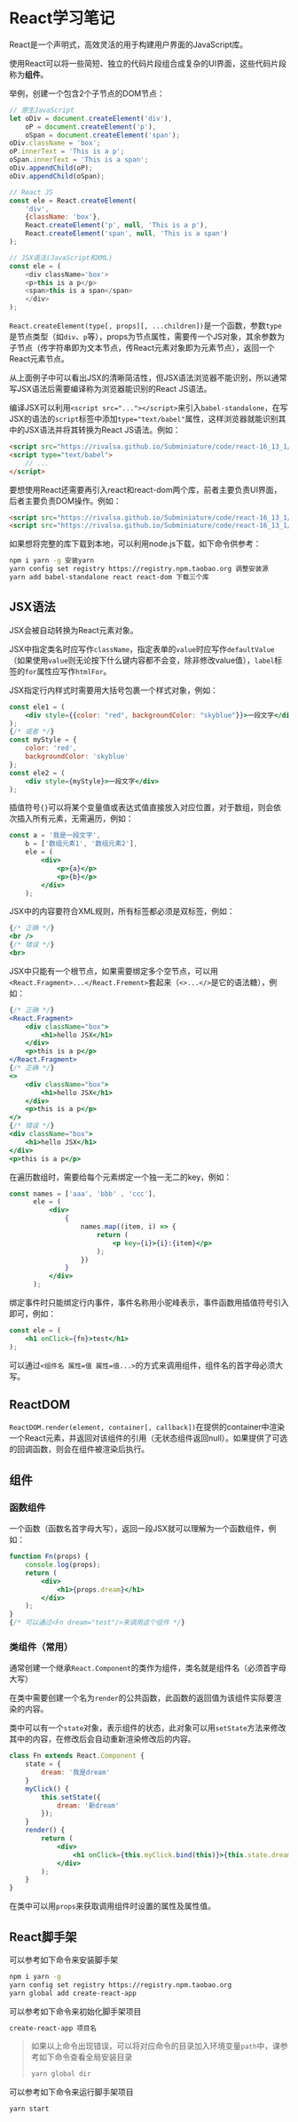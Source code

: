 # React学习笔记

React是一个声明式，高效灵活的用于构建用户界面的JavaScript库。

使用React可以将一些简短、独立的代码片段组合成复杂的UI界面，这些代码片段称为**组件**。

举例，创建一个包含2个子节点的DOM节点：

```javascript
// 原生JavaScript
let oDiv = document.createElement('div'),
    oP = document.createElement('p'),
    oSpan = document.createElement('span');
oDiv.className = 'box';
oP.innerText = 'This is a p';
oSpan.innerText = 'This is a span';
oDiv.appendChild(oP);
oDiv.appendChild(oSpan);

// React JS
const ele = React.createElement(
    'div',
    {className: 'box'},
    React.createElement('p', null, 'This is a p'),
    React.createElement('span', null, 'This is a span')
);

// JSX语法(JavaScript和XML)
const ele = (
    <div className='box'>
    <p>this is a p</p>
    <span>this is a span</span>
    </div>
);
```

`React.createElement(type[, props][, ...children])`是一个函数，参数`type`是节点类型（如`div`、`p`等），props为节点属性，需要传一个JS对象，其余参数为子节点（传字符串即为文本节点，传React元素对象即为元素节点），返回一个React元素节点。

从上面例子中可以看出JSX的清晰简洁性，但JSX语法浏览器不能识别，所以通常写JSX语法后需要编译称为浏览器能识别的React JS语法。

编译JSX可以利用`<script src="..."></script>`来引入`babel-standalone`，在写JSX的语法的`script`标签中添加`type="text/babel"`属性，这样浏览器就能识别其中的JSX语法并将其转换为React JS语法。例如：

```html
<script src="https://rivalsa.github.io/Subminiature/code/react-16_13_1/babel_min.js"></script>
<script type="text/babel">
	// ...
</script>
```

要想使用React还需要再引入react和react-dom两个库，前者主要负责UI界面，后者主要负责DOM操作。例如：

```html
<script src="https://rivalsa.github.io/Subminiature/code/react-16_13_1/react_development.js"></script>
<script src="https://rivalsa.github.io/Subminiature/code/react-16_13_1/react-dom_development.js"></script>
```

如果想将完整的库下载到本地，可以利用node.js下载，如下命令供参考：

```bash
npm i yarn -g 安装yarn
yarn config set registry https://registry.npm.taobao.org 调整安装源
yarn add babel-standalone react react-dom 下载三个库
```

## JSX语法

JSX会被自动转换为React元素对象。

JSX中指定类名时应写作`className`，指定表单的`value`时应写作`defaultValue`（如果使用`value`则无论按下什么键内容都不会变，除非修改value值），`label`标签的`for`属性应写作`htmlFor`。

JSX指定行内样式时需要用大括号包裹一个样式对象，例如：

```jsx
const ele1 = (
    <div style={{color: "red", backgroundColor: "skyblue"}}>一段文字</div>
);
{/* 或者 */}
const myStyle = {
    color: 'red',
    backgroundColor: 'skyblue'
};
const ele2 = (
    <div style={myStyle}>一段文字</div>
);
```

插值符号`{}`可以将某个变量值或表达式值直接放入对应位置，对于数组，则会依次插入所有元素，无需遍历，例如：

```jsx
const a = '我是一段文字',
    b = ['数组元素1', '数组元素2'],
    ele = (
        <div>
            <p>{a}</p>
            <p>{b}</p>
        </div>
    );
```

JSX中的内容要符合XML规则，所有标签都必须是双标签，例如：

```jsx
{/* 正确 */}
<br />
{/* 错误 */}
<br>
```

JSX中只能有一个根节点，如果需要绑定多个空节点，可以用`<React.Fragment>...</React.Frement>`套起来（`<>...</>`是它的语法糖），例如：

```jsx
{/* 正确 */}
<React.Fragment>
    <div className="box">
        <h1>hello JSX</h1>
    </div>
    <p>this is a p</p>
</React.Fragment>
{/* 正确 */}
<>
    <div className="box">
        <h1>hello JSX</h1>
    </div>
    <p>this is a p</p>
</>
{/* 错误 */}
<div className="box">
    <h1>hello JSX</h1>
</div>
<p>this is a p</p>
```

在遍历数组时，需要给每个元素绑定一个独一无二的key，例如：

```jsx
const names = ['aaa', 'bbb' , 'ccc'],
      ele = (
          <div>
              {
                  names.map((item, i) => {
                      return (
                          <p key={i}>{i}:{item}</p>
                      );
                  })
              }
          </div>
      );
```

绑定事件时只能绑定行内事件，事件名称用小驼峰表示，事件函数用插值符号引入即可，例如：

```jsx
const ele = (
    <h1 onClick={fn}>test</h1>
);
```

可以通过`<组件名 属性=值 属性=值...>`的方式来调用组件，组件名的首字母必须大写。

## ReactDOM

`ReactDOM.render(element, container[, callback])`在提供的container中渲染一个React元素，并返回对该组件的引用（无状态组件返回null）。如果提供了可选的回调函数，则会在组件被渲染后执行。

## 组件

### 函数组件

一个函数（函数名首字母大写），返回一段JSX就可以理解为一个函数组件，例如：

```jsx
function Fn(props) {
    console.log(props);
    return (
        <div>
            <h1>{props.dream}</h1>
        </div>
    );
}
{/* 可以通过<Fn dream="test"/>来调用这个组件 */}
```

### 类组件（常用）

通常创建一个继承`React.Component`的类作为组件，类名就是组件名（必须首字母大写）

在类中需要创建一个名为`render`的公共函数，此函数的返回值为该组件实际要渲染的内容。

类中可以有一个`state`对象，表示组件的状态，此对象可以用`setState`方法来修改其中的内容，在修改后会自动重新渲染修改后的内容。

```jsx
class Fn extends React.Component {
    state = {
        dream: '我是dream'
    }
    myClick() {
        this.setState({
            dream: '新dream'
        });
    }
    render() {
        return (
            <div>
                <h1 onClick={this.myClick.bind(this)}>{this.state.dream}</h1>
            </div>
        );
    }
}
```

在类中可以用`props`来获取调用组件时设置的属性及属性值。

## React脚手架

可以参考如下命令来安装脚手架

```bash
npm i yarn -g
yarn config set registry https://registry.npm.taobao.org
yarn global add create-react-app
```

可以参考如下命令来初始化脚手架项目

```bash
create-react-app 项目名
```

> 如果以上命令出现错误，可以将对应命令的目录加入环境变量`path`中，课参考如下命令查看全局安装目录
>
> ```bash
> yarn global dir
> ```

可以参考如下命令来运行脚手架项目

```bash
yarn start
```

